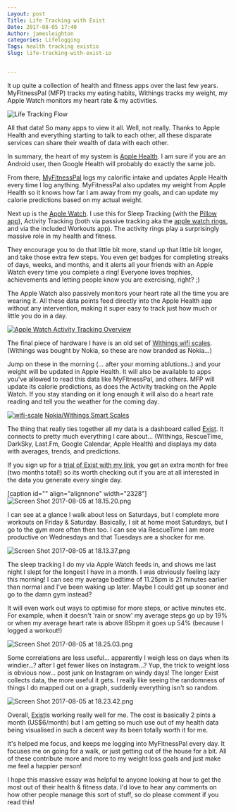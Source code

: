 ```yaml
---
Layout: post
Title: Life Tracking with Exist
Date: 2017-08-05 17:40
Author: jamesleighton
categories: Lifelogging
Tags: health tracking existio
Slug: life-tracking-with-exist-io


---
```

lt up quite a collection of health and fitness apps over the last few years. MyFitnessPal (MFP) tracks my eating habits, Withings tracks my weight, my Apple Watch monitors my heart rate & my activities.

![Life Tracking Flow](/images/life-tracking-flow-2.png)

All that data! So many apps to view it all. Well, not really. Thanks to Apple Health and everything starting to talk to each other, all these disparate services can share their wealth of data with each other.

In summary, the heart of my system is [Apple Health](https://www.apple.com/uk/ios/health/). I am sure if you are an Android user, then Google Health will probably do exactly the same job.

From there, [MyFitnessPal](http://www.myfitnesspal.com/) logs my calorific intake and updates Apple Health every time I log anything. MyFitnessPal also updates my weight from Apple Health so it knows how far I am away from my goals, and can update my calorie predictions based on my actual weight.

Next up is the [Apple Watch](http://amzn.to/2v9gTh3). I use this for Sleep Tracking (with the [Pillow app](https://neybox.com/pillow/)), Activity Tracking (both via passive tracking aka the [apple watch rings](https://support.apple.com/en-gb/HT204517), and via the included Workouts app). The activity rings play a surprisingly massive role in my health and fitness.

They encourage you to do that little bit more, stand up that little bit longer, and take those extra few steps. You even get badges for completing streaks of days, weeks, and months, and it alerts all your friends with an Apple Watch every time you complete a ring! Everyone loves trophies, achievements and letting people know you are exercising, right? ;)

The Apple Watch also passively monitors your heart rate all the time you are wearing it. All these data points feed directly into the Apple Health app without any intervention, making it super easy to track just how much or little you do in a day.

[![Apple Watch Activity Tracking Overview](/images/screen-shot-2017-08-05-at-17-59-17.png)](https://support.apple.com/en-gb/HT204517)

The final piece of hardware I have is an old set of [Withings wifi scales](http://amzn.to/2v8Zg0N).(Withings was bought by Nokia, so these are now branded as Nokia...)

Jump on these in the morning (... after your morning ablutions..) and your weight will be updated in Apple Health. It will also be available to apps you've allowed to read this data like MyFitnessPal, and others. MFP will update its calorie predictions, as does the Activity tracking on the Apple Watch. If you stay standing on it long enough it will also do a heart rate reading and tell you the weather for the coming day.



[![wifi-scale](/images/wifi-scale.jpg)](http://amzn.to/2v9pPTH) [Nokia/Withings Smart Scales](http://amzn.to/2v9pPTH)

The thing that really ties together all my data is a dashboard called [Exist](https://exist.io/?referred_by=jamesleighton). It connects to pretty much everything I care about... (Withings, RescueTime, DarkSky, Last.Fm, Google Calendar, Apple Health) and displays my data with averages, trends, and predictions.

If you sign up for a [trial of Exist with my link](https://exist.io/?referred_by=jamesleighton), you get an extra month for free (two months total!) so its worth checking out if you are at all interested in the data you generate every single day.

\[caption id="" align="alignnone" width="2328"\]![Screen Shot 2017-08-05 at 18.15.20.png](/images/screen-shot-2017-08-05-at-18-15-20.png)

I can see at a glance I walk about less on Saturdays, but I complete more workouts on Friday & Saturday. Basically, I sit at home most Saturdays, but I go to the gym more often then too. I can see via RescueTime I am more productive on Wednesdays and that Tuesdays are a shocker for me.

![Screen Shot 2017-08-05 at 18.13.37.png](/images/screen-shot-2017-08-05-at-18-13-37.png)

The sleep tracking I do my via Apple Watch feeds in, and shows me last night I slept for the longest I have in a month. I was obviously feeling lazy this morning! I can see my average bedtime of 11.25pm is 21 minutes earlier than normal and I've been waking up later. Maybe I could get up sooner and go to the damn gym instead?

It will even work out ways to optimise for more steps, or active minutes etc. For example, when it doesn't 'rain or snow' my average steps go up by 19% or when my average heart rate is above 85bpm it goes up 54% (because I logged a workout!)

![Screen Shot 2017-08-05 at 18.25.03.png](/images/screen-shot-2017-08-05-at-18-25-03.png)

Some correlations are less useful... apparently I weigh less on days when its windier...? after I get fewer likes on Instagram...? Yup, the trick to weight loss is obvious now... post junk on Instagram on windy days! The longer Exist collects data, the more useful it gets. I really like seeing the randomness of things I do mapped out on a graph, suddenly everything isn't so random.

![Screen Shot 2017-08-05 at 18.23.42.png](/images/screen-shot-2017-08-05-at-18-23-42.png)

Overall, [Exist](https://exist.io/?referred_by=jamesleighton)is working really well for me. The cost is basically 2 pints a month (US\$6/month) but I am getting so much use out of my health data being visualised in such a decent way its been totally worth it for me.

It's helped me focus, and keeps me logging into MyFitnessPal every day. It focuses me on going for a walk, or just getting out of the house for a bit. All of these contribute more and more to my weight loss goals and just make me feel a happier person!

I hope this massive essay was helpful to anyone looking at how to get the most out of their health & fitness data. I'd love to hear any comments on how other people manage this sort of stuff, so do please comment if you read this!
